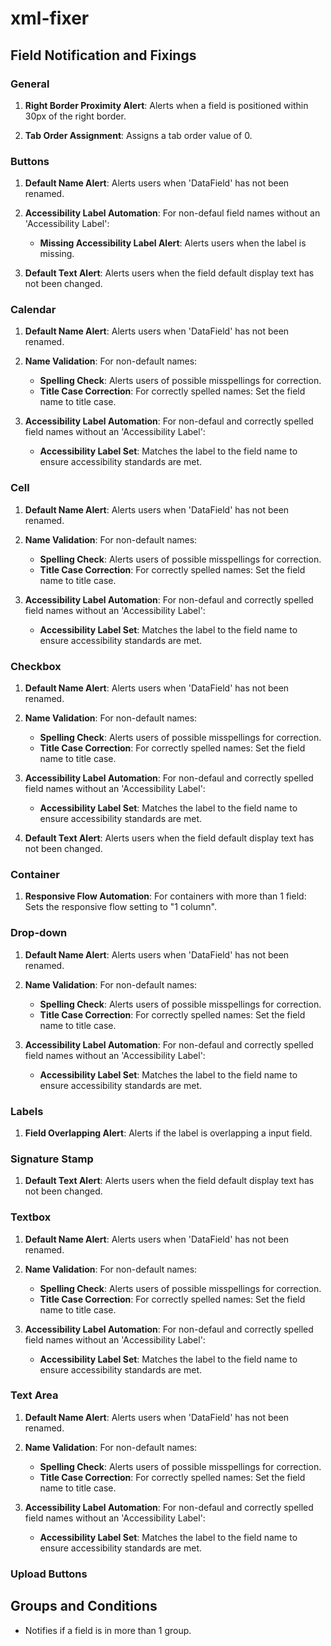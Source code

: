 # xml-fixer

## Field Notification and Fixings

### General

1. **Right Border Proximity Alert**: Alerts when a field is positioned within 30px of the right border.

2. **Tab Order Assignment**: Assigns a tab order value of 0.

### Buttons

1. **Default Name Alert**: Alerts users when 'DataField' has not been renamed.

2. **Accessibility Label Automation**: For non-defaul field names without an 'Accessibility Label':

   - **Missing Accessibility Label Alert**: Alerts users when the label is missing.

3. **Default Text Alert**: Alerts users when the field default display text has not been changed.

### Calendar

1. **Default Name Alert**: Alerts users when 'DataField' has not been renamed.

2. **Name Validation**: For non-default names:

   - **Spelling Check**: Alerts users of possible misspellings for correction.
   - **Title Case Correction**: For correctly spelled names: Set the field name to title case.

3. **Accessibility Label Automation**: For non-defaul and correctly spelled field names without an 'Accessibility Label':

   - **Accessibility Label Set**: Matches the label to the field name to ensure accessibility standards are met.

### Cell

1. **Default Name Alert**: Alerts users when 'DataField' has not been renamed.

2. **Name Validation**: For non-default names:

   - **Spelling Check**: Alerts users of possible misspellings for correction.
   - **Title Case Correction**: For correctly spelled names: Set the field name to title case.

3. **Accessibility Label Automation**: For non-defaul and correctly spelled field names without an 'Accessibility Label':

   - **Accessibility Label Set**: Matches the label to the field name to ensure accessibility standards are met.

### Checkbox

1. **Default Name Alert**: Alerts users when 'DataField' has not been renamed.

2. **Name Validation**: For non-default names:

   - **Spelling Check**: Alerts users of possible misspellings for correction.
   - **Title Case Correction**: For correctly spelled names: Set the field name to title case.

3. **Accessibility Label Automation**: For non-defaul and correctly spelled field names without an 'Accessibility Label':

   - **Accessibility Label Set**: Matches the label to the field name to ensure accessibility standards are met.

4. **Default Text Alert**: Alerts users when the field default display text has not been changed.

### Container

1. **Responsive Flow Automation**: For containers with more than 1 field: Sets the responsive flow setting to "1 column".

### Drop-down

1. **Default Name Alert**: Alerts users when 'DataField' has not been renamed.

2. **Name Validation**: For non-default names:

   - **Spelling Check**: Alerts users of possible misspellings for correction.
   - **Title Case Correction**: For correctly spelled names: Set the field name to title case.

3. **Accessibility Label Automation**: For non-defaul and correctly spelled field names without an 'Accessibility Label':

   - **Accessibility Label Set**: Matches the label to the field name to ensure accessibility standards are met.

### Labels

1. **Field Overlapping Alert**: Alerts if the label is overlapping a input field.

### Signature Stamp

1. **Default Text Alert**: Alerts users when the field default display text has not been changed.

### Textbox

1. **Default Name Alert**: Alerts users when 'DataField' has not been renamed.

2. **Name Validation**: For non-default names:

   - **Spelling Check**: Alerts users of possible misspellings for correction.
   - **Title Case Correction**: For correctly spelled names: Set the field name to title case.

3. **Accessibility Label Automation**: For non-defaul and correctly spelled field names without an 'Accessibility Label':

   - **Accessibility Label Set**: Matches the label to the field name to ensure accessibility standards are met.

### Text Area

1. **Default Name Alert**: Alerts users when 'DataField' has not been renamed.

2. **Name Validation**: For non-default names:

   - **Spelling Check**: Alerts users of possible misspellings for correction.
   - **Title Case Correction**: For correctly spelled names: Set the field name to title case.

3. **Accessibility Label Automation**: For non-defaul and correctly spelled field names without an 'Accessibility Label':

   - **Accessibility Label Set**: Matches the label to the field name to ensure accessibility standards are met.

### Upload Buttons

## Groups and Conditions

- Notifies if a field is in more than 1 group.

